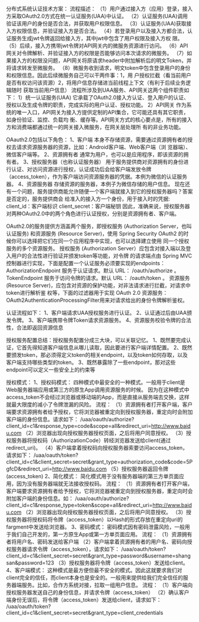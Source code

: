 分布式系统认证技术方案：
流程描述：
（1）用户通过接入方（应用）登录，接入方采取OAuth2.0方式在统一认证服务(UAA)中认证。
（2）认证服务(UAA)调用验证该用户的身份是否合法，并获取用户权限信息。
（3）认证服务(UAA)获取接入方权限信息，并验证接入方是否合法。
（4）若登录用户以及接入方都合法，认证服务生成jwt令牌返回给接入方，其中jwt中包含了用户权限及接入方权
限。
（5）后续，接入方携带jwt令牌对API网关内的微服务资源进行访问。
（6）API网关对令牌解析、并验证接入方的权限是否能够访问本次请求的微服务。
（7）如果接入方的权限没问题，API网关将原请求header中附加解析后的明文Token，并将请求转发至微服务。
（8）微服务收到请求，明文token中包含登录用户的身份和权限信息。因此后续微服务自己可以干两件事：1，用
户授权拦截（看当前用户是否有权访问该资源）2，将用户信息存储进当前线程上下文（有利于后续业务逻辑随时
获取当前用户信息）
流程所涉及到UAA服务、API网关这两个组件职责如下：
1）统一认证服务(UAA)
它承载了OAuth2.0接入方认证、登入用户的认证、授权以及生成令牌的职责，完成实际的用户认证、授权功能。
2）API网关
作为系统的唯一入口，API网关为接入方提供定制的API集合，它可能还具有其它职责，如身份验证、监控、负载均
衡、缓存等。API网关方式的核心要点是，所有的接入方和消费端都通过统一的网关接入微服务，在网关层处理所
有的非业务功能。

OAauth2.0包括以下角色：
1、客户端
本身不存储资源，需要通过资源拥有者的授权去请求资源服务器的资源，比如：Android客户端、Web客户端（浏
览器端）、微信客户端等。
2、资源拥有者
通常为用户，也可以是应用程序，即该资源的拥有者。
3、授权服务器（也称认证服务器）
用于服务提供商对资源拥有的身份进行认证、对访问资源进行授权，认证成功后会给客户端发放令牌
（access_token），作为客户端访问资源服务器的凭据。本例为微信的认证服务器。
4、资源服务器
存储资源的服务器，本例子为微信存储的用户信息。
现在还有一个问题，服务提供商能允许随便一个客户端就接入到它的授权服务器吗？答案是否定的，服务提供商会
给准入的接入方一个身份，用于接入时的凭据:
client_id：客户端标识 client_secret：客户端秘钥
因此，准确来说，授权服务器对两种OAuth2.0中的两个角色进行认证授权，分别是资源拥有者、客户端。


OAuth2.0的服务提供方涵盖两个服务，即授权服务 (Authorization Server，也叫认证服务) 和资源服务 (Resource
Server)，使用 Spring Security OAuth2 的时候你可以选择把它们在同一个应用程序中实现，也可以选择建立使用
同一个授权服务的多个资源服务。
授权服务 (Authorization Server）应包含对接入端以及登入用户的合法性进行验证并颁发token等功能，对令牌
的请求端点由 Spring MVC 控制器进行实现，下面是配置一个认证服务必须要实现的endpoints：
AuthorizationEndpoint 服务于认证请求。默认 URL： /oauth/authorize 。
TokenEndpoint 服务于访问令牌的请求。默认 URL： /oauth/token 。
资源服务 (Resource Server)，应包含对资源的保护功能，对非法请求进行拦截，对请求中token进行解析鉴
权等，下面的过滤器用于实现 OAuth 2.0 资源服务：
OAuth2AuthenticationProcessingFilter用来对请求给出的身份令牌解析鉴权。

认证流程如下：
1、客户端请求UAA授权服务进行认证。
2、认证通过后由UAA颁发令牌。
3、客户端携带令牌Token请求资源服务。
4、资源服务校验令牌的合法性，合法即返回资源信息



授权服务配置总结：授权服务配置分成三大块，可以关联记忆。
1、既然要完成认证，它首先得知道客户端信息从哪儿读取，因此要进行客户端详情配置。
2、既然要颁发token，那必须得定义token的相关endpoint，以及token如何存取，以及客户端支持哪些类型的token。
3、既然暴露除了一些endpoint，那对这些endpoint可以定义一些安全上的约束等


授权模式：
1、授权码模式：
四种模式中最安全的一种模式。一般用于client是Web服务器端应用或第三方的原生App调用资源服务的时候。
因为在这种模式中access_token不会经过浏览器或移动端的App，而是直接从服务端去交换，这样就最大限度的减小了令牌泄漏的风险。
流程：
（1）资源拥有者打开客户端，客户端要求资源拥有者给予授权，它将浏览器被重定向到授权服务器，重定向时会附加客户端的身份信息。请求如下：
/uaa/oauth/authorize?client_id=c1&response_type=code&scope=all&redirect_uri=http://www.baidu.com
（2）浏览器出现向授权服务器授权页面，之后将用户同意授权。
（3）授权服务器将授权码（AuthorizationCode）转经浏览器发送给client(通过redirect_uri)。
（4）客户端拿着授权码向授权服务器索要访问access_token，请求如下：
/uaa/oauth/token?client_id=c1&client_secret=secret&grant_type=authorization_code&code=5PgfcD&redirect_uri=http://www.baidu.com
（5）授权服务器返回令牌(access_token)
2、简化模式：
简化模式用于没有服务器端的第三方单页面应用，因为没有服务器端就无法接收授权码。
流程：
（1）资源拥有者打开客户端，客户端要求资源拥有者给予授权，它将浏览器被重定向到授权服务器，重定向时会附加客户端的身份信息。如：
/uaa/oauth/authorize?client_id=c1&response_type=token&scope=all&redirect_uri=http://www.baidu.com
（2）浏览器出现向授权服务器授权页面，之后将用户同意授权。
（3）授权服务器将授权码将令牌（access_token）以Hash的形式存放在重定向uri的fargment中发送给浏览器。
3、密码模式：
密码模式因有密码泄露风险，一般用于我们自己开发的，第一方原生App或第一方单页面应用。
流程：
（1）资源拥有者将用户名、密码发送给客户端
（2）客户端拿着资源拥有者的用户名、密码向授权服务器请求令牌（access_token），请求如下：
/uaa/oauth/token?client_id=c1&client_secret=secret&grant_type=password&username=shangsan&password=123
（3）授权服务器将令牌（access_token）发送给client。
4、客户端模式：
这种模式是最方便但最不安全的模式。因此这就要求我们对client完全的信任，而client本身也是安全的。一般用来提供给我们完全信任的服务器端服务。比如，合作方系统对接，拉取一组用户信息。
流程：
（1）客户端向授权服务器发送自己的身份信息，并请求令牌（access_token）
（2）确认客户端身份无误后，将令牌（access_token）发送给client，请求如下：
/uaa/oauth/token?client_id=c1&client_secret=secret&grant_type=client_credentials